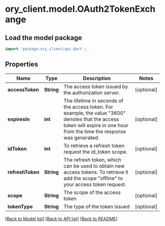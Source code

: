 # ory_client.model.OAuth2TokenExchange

## Load the model package
```dart
import 'package:ory_client/api.dart';
```

## Properties
Name | Type | Description | Notes
------------ | ------------- | ------------- | -------------
**accessToken** | **String** | The access token issued by the authorization server. | [optional] 
**expiresIn** | **int** | The lifetime in seconds of the access token. For example, the value \"3600\" denotes that the access token will expire in one hour from the time the response was generated. | [optional] 
**idToken** | **int** | To retrieve a refresh token request the id_token scope. | [optional] 
**refreshToken** | **String** | The refresh token, which can be used to obtain new access tokens. To retrieve it add the scope \"offline\" to your access token request. | [optional] 
**scope** | **String** | The scope of the access token | [optional] 
**tokenType** | **String** | The type of the token issued | [optional] 

[[Back to Model list]](../README.md#documentation-for-models) [[Back to API list]](../README.md#documentation-for-api-endpoints) [[Back to README]](../README.md)


